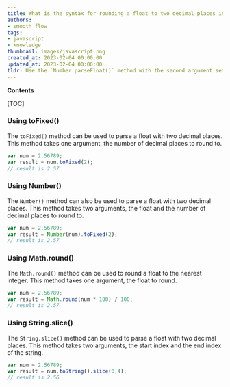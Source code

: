```yaml
---
title: What is the syntax for rounding a float to two decimal places in javascript?
authors:
- smooth_flow
tags:
- javascript
- knowledge
thumbnail: images/javascript.png
created_at: 2023-02-04 00:00:00
updated_at: 2023-02-04 00:00:00
tldr: Use the `Number.parseFloat()` method with the second argument set to `2` to parse float with two decimal places in JavaScript.
---
```


**Contents**

[TOC]

### Using toFixed()

The `toFixed()` method can be used to parse a float with two decimal places. This method takes one argument, the number of decimal places to round to.

```js
var num = 2.56789;
var result = num.toFixed(2);
// result is 2.57
```

### Using Number()

The `Number()` method can also be used to parse a float with two decimal places. This method takes two arguments, the float and the number of decimal places to round to.

```js
var num = 2.56789;
var result = Number(num).toFixed(2);
// result is 2.57
```

### Using Math.round()

The `Math.round()` method can be used to round a float to the nearest integer. This method takes one argument, the float to round.

```js
var num = 2.56789;
var result = Math.round(num * 100) / 100;
// result is 2.57
```

### Using String.slice()

The `String.slice()` method can be used to parse a float with two decimal places. This method takes two arguments, the start index and the end index of the string.

```js
var num = 2.56789;
var result = num.toString().slice(0,4);
// result is 2.56
```
